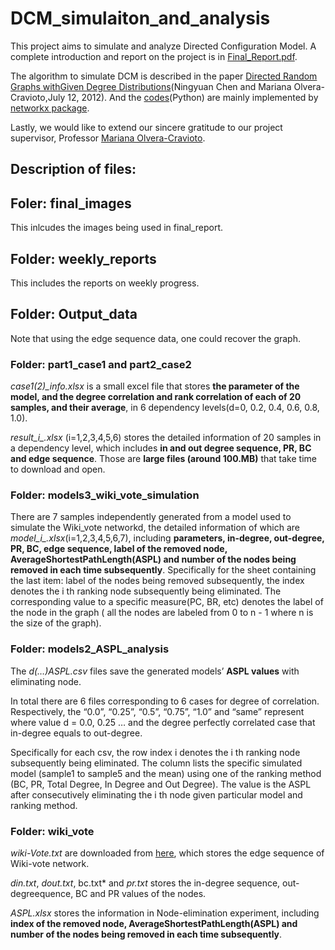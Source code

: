 # DCM_simulaiton_and_analysis

This project aims to simulate and analyze Directed Configuration Model. A complete introduction and report on the project is in [Final_Report.pdf](https://github.com/leahwu/DCM_simulaiton_and_analysis/blob/master/FinalReport.pdf). 

The algorithm to simulate DCM is described in the paper [Directed Random Graphs withGiven Degree Distributions](https://arxiv.org/pdf/1207.2475.pdf)(Ningyuan Chen and Mariana Olvera-Cravioto,July 12, 2012). And the [codes](https://github.com/leahwu/DCM_simulaiton_and_analysis/tree/master/codes)(Python) are mainly implemented by [networkx package](https://networkx.github.io/documentation/networkx-1.11/).

Lastly, we would like to extend our sincere gratitude to our project supervisor, Professor [Mariana Olvera-Cravioto](http://olvera.ieor.berkeley.edu/).

## Description of files:

## Foler: final_images

This inlcudes the images being used in final_report.

## Folder: weekly_reports

This includes the reports on weekly progress.

## Folder: Output_data

Note that using the edge sequence data, one could recover the graph.

### Folder: part1\_case1 and part2\_case2

*case1(2)_info.xlsx* is a small excel file that stores **the parameter of the model, and the degree correlation and rank correlation of each of 20 samples, and their average**, in 6 dependency levels(d=0, 0.2, 0.4, 0.6, 0.8, 1.0).

*result_i_.xlsx* (i=1,2,3,4,5,6) stores the detailed information of 20 samples in a dependency level, which includes **in and out degree sequence, PR, BC and edge sequence**. Those are **large files (around 100.MB)** that take time to download and open.

### Folder: models3_wiki_vote_simulation

There are 7 samples independently generated from a model used to simulate the Wiki_vote networkd, the detailed information of which are  *model_i_.xlsx*(i=1,2,3,4,5,6,7), including **parameters, in-degree, out-degree, PR, BC, edge sequence, label of the removed node, AverageShortestPathLength(ASPL) and number of the nodes being removed in each time subsequently**. Specifically for the sheet containing the last item: label of the nodes being removed subsequently, the index denotes the i th ranking node subsequently being eliminated. The corresponding value to a specific measure(PC, BR, etc) denotes the label of the node in the graph ( all the nodes are labeled from 0 to n - 1 where n is the size of the graph).

### Folder: models2_ASPL_analysis 

The *d(…)ASPL.csv* files save the generated models’ **ASPL values** with eliminating node.

In total there are 6 files corresponding to 6 cases for degree of correlation. Respectively, the “0.0”, “0.25”, “0.5”, “0.75”, “1.0” and “same” represent where value d = 0.0, 0.25 … and the degree perfectly correlated case that in-degree equals to out-degree.

Specifically for each csv, the row index i denotes the i th ranking node subsequently being eliminated. The column lists the specific simulated model (sample1 to sample5 and the mean) using one of the ranking method (BC, PR, Total Degree, In Degree and Out Degree). The value is the ASPL after consecutively eliminating the i th node given particular model and ranking method.

### Folder: wiki_vote

*wiki-Vote.txt* are downloaded from [here](https://snap.stanford.edu/data/wiki-Vote.html), which stores the edge sequence of Wiki-vote network.

*din.txt*, *dout.txt*, bc.txt* and *pr.txt* stores the in-degree sequence, out-degreequence, BC and PR values of the nodes.

*ASPL.xlsx* stores the information in Node-elimination experiment, including **index of the removed node, AverageShortestPathLength(ASPL) and number of the nodes being removed in each time subsequently**.